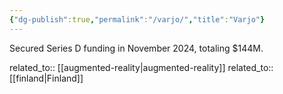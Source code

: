 ```yaml
---
{"dg-publish":true,"permalink":"/varjo/","title":"Varjo"}
---
```



Secured Series D funding in November 2024, totaling $144M.

related_to:: [[augmented-reality\|augmented-reality]]
related_to:: [[finland\|Finland]]
